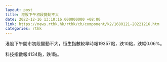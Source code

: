 ```yaml
---
layout: post
title: 港股下午初段變動不大
date: 2022-12-16 13:10:16.000000000 +08:00
link: https://news.rthk.hk/rthk/ch/component/k2/1680121-20221216.htm
categories: rthk
---
```


港股下午開市初段變動不大，恒生指數較早時報19357點，跌10點，跌幅0.06%。

科技指數報4134點，跌1點。
